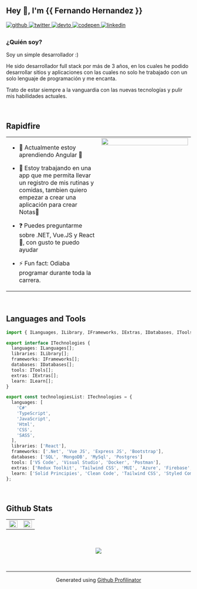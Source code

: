 ## Hey 👋, I'm  {{ Fernando Hernandez }} 
  

<a href="https://github.com/xansiety" target="_blank">
<img src=https://img.shields.io/badge/github-%2324292e.svg?&style=for-the-badge&logo=github&logoColor=white alt=github style="margin-bottom: 5px;" />
</a>
<a href="https://twitter.com/ferando543" target="_blank">
<img src=https://img.shields.io/badge/twitter-%2300acee.svg?&style=for-the-badge&logo=twitter&logoColor=white alt=twitter style="margin-bottom: 5px;" />
</a>
<a href="https://dev.to/xansiety" target="_blank">
<img src=https://img.shields.io/badge/dev.to-%2308090A.svg?&style=for-the-badge&logo=dev.to&logoColor=white alt=devto style="margin-bottom: 5px;" />
</a>
<a href="https://codepen.com/xansiety" target="_blank">
<img src=https://img.shields.io/badge/codepen-%23131417.svg?&style=for-the-badge&logo=codepen&logoColor=white alt=codepen style="margin-bottom: 5px;" />
</a>
<a href="https://www.linkedin.com/in/luis-fernando-h-130288175/" target="_blank">
<img src=https://img.shields.io/badge/linkedin-%231E77B5.svg?&style=for-the-badge&logo=linkedin&logoColor=white alt=linkedin style="margin-bottom: 5px;" />
</a>  
  



### ¿Quién soy?  
Soy un simple desarrollador :)

He sido desarrollador full stack por más de 3 años, en los cuales he podido desarrollar sitios y aplicaciones con las cuales no solo he trabajado con un solo lenguaje de programación y me encanta.
 
Trato de estar siempre a la vanguardia con las nuevas tecnologías y pulir mis habilidades actuales.  
  

<br/>  


## Rapidfire  
<table><tr><td valign="top" width="50%">

- 🔭 Actualmente estoy aprendiendo Angular 🦾  
  

- 🌱  Estoy trabajando en una app que me permita llevar un registro de mis rutinas y comidas, tambien quiero empezar a crear una aplicación para crear Notas🔷  
  

- ❓ Puedes preguntarme sobre .NET, Vue.JS y React 💚, con gusto te puedo ayudar  
  

- ⚡ Fun fact: Odiaba programar durante toda la carrera.  


</td><td valign="top" width="50%">

<div align="center">
<img src="https://media.comicbook.com/2021/03/black-clover-1262419.jpeg?auto=webp" align="center" style="width: 100%" />
</div>  


</td></tr></table>  

<br/>  


## Languages and Tools  

```ts
import { ILanguages, ILibrary, IFrameworks, IExtras, IDatabases, ITools , ILearn } from '@/models';

export interface ITechnologies {
  languages: ILanguages[];
  libraries: ILibrary[];
  frameworks: IFrameworks[];
  databases: IDatabases[];
  tools: ITools[];
  extras: IExtras[];  
  learn: ILearn[];
}

export const technologiesList: ITechnologies = {
  languages: [
    'C#'
    'TypeScript',
    'JavaScript',
    'Html',
    'CSS',
    'SASS',
  ],
  libraries: ['React'],
  frameworks: ['.Net', 'Vue JS', 'Express JS', 'Bootstrap'],
  databases: ['SQL', 'MongoDB', 'MySql', 'Postgres']
  tools: ['VS Code', 'Visual Studio', 'Docker', 'Postman'],
  extras: ['Redux Toolkit', 'Tailwind CSS', 'MUI', 'Azure', 'Firebase', 'Quasar'],
  learn: ['Solid Principies', 'Clean Code', 'Tailwind CSS', 'Styled Components', 'Laravel 9', 'Angular 15+', 'Desing Patterns']
};
```
 

<br/>  


## Github Stats  
<table><tr><td valign="top" width="50%">

<img src="https://github-readme-stats.vercel.app/api/top-langs/?username=Xansiety&hide_border=true&layout=compact" align="left" style="width: 100%" />

</td><td valign="top" width="50%">

<img src="https://github-readme-stats.vercel.app/api?username=Xansiety&show_icons=true&count_private=true&hide_border=true" align="left" style="width: 100%" />

</td></tr></table>  

<br/>  

  

<br/>  

<div align="center">
<img src="https://komarev.com/ghpvc/?username=Xansiety&&style=flat-square" align="center" />
</div>  
  

<br/>  


<br />

----
<div align="center">Generated using <a href="https://profilinator.rishav.dev/" target="_blank">Github Profilinator</a></div>
